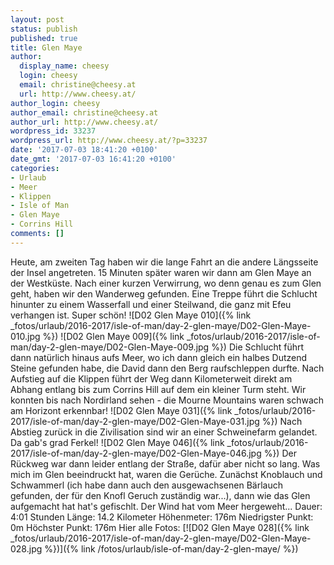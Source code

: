 ```yaml
---
layout: post
status: publish
published: true
title: Glen Maye
author:
  display_name: cheesy
  login: cheesy
  email: christine@cheesy.at
  url: http://www.cheesy.at/
author_login: cheesy
author_email: christine@cheesy.at
author_url: http://www.cheesy.at/
wordpress_id: 33237
wordpress_url: http://www.cheesy.at/?p=33237
date: '2017-07-03 18:41:20 +0100'
date_gmt: '2017-07-03 16:41:20 +0100'
categories:
- Urlaub
- Meer
- Klippen
- Isle of Man
- Glen Maye
- Corrins Hill
comments: []
---
```

Heute, am zweiten Tag haben wir die lange Fahrt an die andere Längsseite der Insel angetreten. 15 Minuten später waren wir dann am Glen Maye an der Westküste. Nach einer kurzen Verwirrung, wo denn genau es zum Glen geht, haben wir den Wanderweg gefunden. Eine Treppe führt die Schlucht hinunter zu einem Wasserfall und einer Steilwand, die ganz mit Efeu verhangen ist. Super schön!
![D02 Glen Maye 010]({% link _fotos/urlaub/2016-2017/isle-of-man/day-2-glen-maye/D02-Glen-Maye-010.jpg %})
![D02 Glen Maye 009]({% link _fotos/urlaub/2016-2017/isle-of-man/day-2-glen-maye/D02-Glen-Maye-009.jpg %})
Die Schlucht führt dann natürlich hinaus aufs Meer, wo ich dann gleich ein halbes Dutzend Steine gefunden habe, die David dann den Berg raufschleppen durfte.
Nach Aufstieg auf die Klippen führt der Weg dann Kilometerweit direkt am Abhang entlang bis zum Corrins Hill auf dem ein kleiner Turm steht. Wir konnten bis nach Nordirland sehen - die Mourne Mountains waren schwach am Horizont erkennbar!
![D02 Glen Maye 031]({% link _fotos/urlaub/2016-2017/isle-of-man/day-2-glen-maye/D02-Glen-Maye-031.jpg %})
Nach Abstieg zurück in die Zivilisation sind wir an einer Schweinefarm gelandet. Da gab's grad Ferkel!
![D02 Glen Maye 046]({% link _fotos/urlaub/2016-2017/isle-of-man/day-2-glen-maye/D02-Glen-Maye-046.jpg %})
Der Rückweg war dann leider entlang der Straße, dafür aber nicht so lang.
Was mich im Glen beeindruckt hat, waren die Gerüche. Zunächst Knoblauch und Schwammerl (ich habe dann auch den ausgewachsenen Bärlauch gefunden, der für den Knofl Geruch zuständig war...), dann wie das Glen aufgemacht hat hat's gefischlt. Der Wind hat vom Meer hergeweht...
Dauer: 4:01 Stunden
Länge: 14.2 Kilometer
Höhenmeter: 176m
Niedrigster Punkt: 0m
Höchster Punkt: 176m
Hier alle Fotos:
[![D02 Glen Maye 028]({% link _fotos/urlaub/2016-2017/isle-of-man/day-2-glen-maye/D02-Glen-Maye-028.jpg %})]({% link /fotos/urlaub/isle-of-man/day-2-glen-maye/ %})
